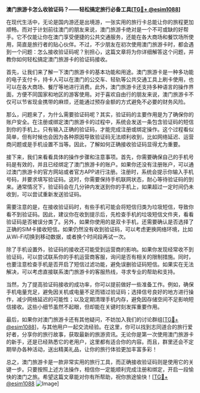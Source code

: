 **澳门旅游卡怎么收验证码？——轻松搞定旅行必备工具[[TG💪+ @esim1088](https://t.me/s/esim1088)]**

在现代生活中，无论是国内游还是出境游，一张实用的旅行卡总能让你的旅程更加顺畅。而对于计划前往澳门的朋友来说，澳门旅游卡绝对是一个不可或缺的好帮手。它不仅能让你在澳门享受便捷的公共交通服务，还能在各大商场和餐饮场所使用，简直是旅行者的贴心伙伴。不过，不少朋友在初次使用澳门旅游卡时，都会遇到一个问题：怎么接收验证码呢？别担心，这篇文章将为你详细解答这个问题，并教你如何轻松搞定澳门旅游卡的验证码接收。

首先，让我们来了解一下澳门旅游卡的基本功能和用途。澳门旅游卡是一种多功能的电子支付卡，持卡人可以在澳门的公交车、轻轨等公共交通工具上刷卡使用，也可以在各大商场、餐厅等地进行消费。此外，澳门旅游卡还支持多种语言的操作界面，方便不同国家和地区的游客使用。对于喜欢自由行的朋友来说，澳门旅游卡不仅可以节省现金携带的麻烦，还能通过预存金额的方式避免不必要的财务风险。

那么，问题来了，为什么需要验证码呢？其实，验证码的主要作用是为了确保你的账户安全。在注册或绑定澳门旅游卡的过程中，系统会发送一条包含验证码的短信到你的手机上。只有输入正确的验证码，才能完成注册或绑定操作。这个过程看似简单，但有时候也会因为各种原因导致验证码无法顺利收到，比如网络延迟、运营商问题或是手机设置不当等。因此，了解如何正确接收验证码显得尤为重要。

接下来，我们来看看具体的操作步骤和注意事项。首先，你需要确保自己的手机号码是有效的，并且已经绑定了澳门旅游卡的账户。如果你还没有注册账户，可以通过澳门旅游卡的官方网站或者官方APP进行注册。注册时，系统会提示你输入手机号码，并要求填写验证码。这时，你需要保持手机联网状态，耐心等待验证码的到来。通常情况下，验证码会在几分钟内发送到你的手机上，如果超过一定时间仍未收到，可以尝试重新发送验证码。

需要注意的是，在接收验证码时，有些手机可能会将短信归类为垃圾短信，导致你看不到验证码。因此，建议你在收到提示后，先检查手机的垃圾短信文件夹，看看验证码是否被误分类了。另外，如果你使用的是双卡手机，还需要确认是否选择了正确的SIM卡接收短信。如果仍然没有收到验证码，可以考虑更换网络环境，比如从Wi-Fi切换到移动数据，或者换个时间段再试一次。

除了手机设置外，验证码的接收还可能受到运营商的影响。如果你发现经常收不到验证码，可以尝试联系你的手机运营商客服，询问是否有相关的限制措施。同时，也要注意检查手机是否开启了短信过滤功能，避免误删验证码短信。如果实在无法解决，可以考虑直接联系澳门旅游卡的客服热线，寻求专业的帮助和支持。

当然，为了提高验证码接收的成功率，你可以提前做好一些准备工作。例如，确保手机电量充足，避免因关机或电量不足而错过验证码；选择信号良好的地方进行操作，减少网络延迟的可能性；以及定期清理手机内存，避免因存储空间不足影响短信接收。这些小细节虽然不起眼，但却能在关键时刻发挥重要作用。

最后，如果你对澳门旅游卡还有其他疑问，不妨加入我们的讨论群组[[TG💪+ @esim1088](https://t.me/s/esim1088)]，与其他用户一起交流经验。在这里，你可以找到志同道合的旅行爱好者，分享你的旅行故事，获取最新的旅游资讯。无论你是第一次使用澳门旅游卡的新手，还是已经熟悉它的老用户，这里都有适合你的内容。而且，群里还会不定期举办各种活动，送出精美礼品，让你的旅行体验更加丰富多彩！

总之，澳门旅游卡是一款非常实用的旅行工具，而正确接收验证码则是使用它的关键一步。只要按照上述方法操作，相信你一定能顺利完成注册和绑定，开启一段愉快的澳门之旅。希望这篇文章能对你有所帮助，祝你旅途愉快！[[TG💪+ @esim1088](https://t.me/s/esim1088) ![Image](https://i.postimg.cc/4NQfJmqS/Snipaste-2025-05-13-00-14-12.png)]